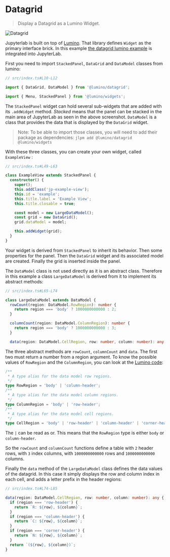 # Datagrid

> Display a Datagrid as a Lumino Widget.

![Datagrid](preview.png)

Jupyterlab is built on top of
[Lumino](https://github.com/jupyterlab/lumino). That library defines `Widget` as the primary interface brick. In this example [the datagrid lumino example](https://jupyterlab.github.io/lumino/datagrid/index.html)
is integrated into JupyterLab.

First you need to import `StackedPanel`, `DataGrid`
and `DataModel` classes from lumino:

```ts
// src/index.ts#L10-L12

import { DataGrid, DataModel } from '@lumino/datagrid';

import { Menu, StackedPanel } from '@lumino/widgets';
```

The `StackedPanel` widget can hold several sub-widgets that are added with its
`.addWidget` method. _Stacked_ means that the panel can be stacked in
the main area of JupyterLab as seen in the above screenshot. `DataModel`
is a class that provides the data that is displayed by the `DataGrid` widget.

> Note:
> To be able to import those classes, you will need to add their
> package as dependencies:
> `jlpm add @lumino/datagrid @lumino/widgets`

With these three classes, you can create your own widget, called `ExampleView` :

```ts
// src/index.ts#L49-L63

class ExampleView extends StackedPanel {
  constructor() {
    super();
    this.addClass('jp-example-view');
    this.id = 'example';
    this.title.label = 'Example View';
    this.title.closable = true;

    const model = new LargeDataModel();
    const grid = new DataGrid();
    grid.dataModel = model;

    this.addWidget(grid);
  }
}
```

Your widget is derived from `StackedPanel` to inherit its behavior. Then
some properties for the panel. Then the `DataGrid` widget and its associated model are created.
Finally the grid is inserted inside the panel.

The `DataModel` class is not used directly as it is an abstract class.
Therefore in this example a class `LargeDataModel` is derived from it
to implement its abstract methods:

```ts
// src/index.ts#L65-L74

class LargeDataModel extends DataModel {
  rowCount(region: DataModel.RowRegion): number {
    return region === 'body' ? 1000000000000 : 2;
  }

  columnCount(region: DataModel.ColumnRegion): number {
    return region === 'body' ? 1000000000000 : 3;
  }

  data(region: DataModel.CellRegion, row: number, column: number): any {
```

The three abstract methods are `rowCount`, `columnCount` and `data`. The
first two must return a number from a region argument. To know the possible
values of `RowRegion` and the `ColumnRegion`, you can look at the [Lumino
code](https://github.com/jupyterlab/lumino/blob/9f5e11025b62d2c4a6fb59e2681ae1ed323dcde4/packages/datagrid/src/datamodel.ts#L112-L129):

```ts
/**
 * A type alias for the data model row regions.
 */
type RowRegion = 'body' | 'column-header';
/**
 * A type alias for the data model column regions.
 */
type ColumnRegion = 'body' | 'row-header';
/**
 * A type alias for the data model cell regions.
 */
type CellRegion = 'body' | 'row-header' | 'column-header' | 'corner-header';
```

The `|` can be read as or. This means that the `RowRegion` type is
either `body` or `column-header`.

So the `rowCount` and `columnCount` functions define a table with `2` header rows, with `3` index columns, with `1000000000000` rows and `1000000000000` columns.

Finally the `data` method of the `LargeDataModel` class defines the data
values of the datagrid. In this case it simply displays the row and
column index in each cell, and adds a letter prefix in the header regions:

```ts
// src/index.ts#L74-L85

data(region: DataModel.CellRegion, row: number, column: number): any {
  if (region === 'row-header') {
    return `R: ${row}, ${column}`;
  }
  if (region === 'column-header') {
    return `C: ${row}, ${column}`;
  }
  if (region === 'corner-header') {
    return `N: ${row}, ${column}`;
  }
  return `(${row}, ${column})`;
}
```

